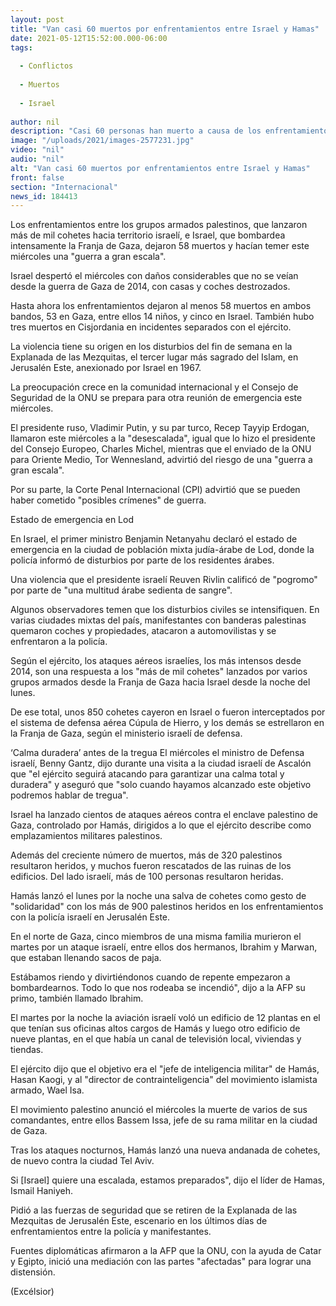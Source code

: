 ```yaml
---
layout: post
title: "Van casi 60 muertos por enfrentamientos entre Israel y Hamas"
date: 2021-05-12T15:52:00.000-06:00
tags:
  
  - Conflictos
  
  - Muertos
  
  - Israel
  
author: nil
description: "Casi 60 personas han muerto a causa de los enfrentamientos entre Israel y la milicia palestina Hamas, un conflicto que hace temer una 'guerra a gran escala'"
image: "/uploads/2021/images-2577231.jpg"
video: "nil"
audio: "nil"
alt: "Van casi 60 muertos por enfrentamientos entre Israel y Hamas"
front: false
section: "Internacional"
news_id: 184413
---
```


Los enfrentamientos entre los grupos armados palestinos, que lanzaron más de mil cohetes hacia territorio israelí, e Israel, que bombardea intensamente la Franja de Gaza, dejaron 58 muertos y hacían temer este miércoles una "guerra a gran escala".

Israel despertó el miércoles con daños considerables que no se veían desde la guerra de Gaza de 2014, con casas y coches destrozados.

Hasta ahora los enfrentamientos dejaron al menos 58 muertos en ambos bandos, 53 en Gaza, entre ellos 14 niños, y cinco en Israel. También hubo tres muertos en Cisjordania en incidentes separados con el ejército.

La violencia tiene su origen en los disturbios del fin de semana en la Explanada de las Mezquitas, el tercer lugar más sagrado del Islam, en Jerusalén Este, anexionado por Israel en 1967.

La preocupación crece en la comunidad internacional y el Consejo de Seguridad de la ONU se prepara para otra reunión de emergencia este miércoles.

El presidente ruso, Vladimir Putin, y su par turco, Recep Tayyip Erdogan, llamaron este miércoles a la "desescalada", igual que lo hizo el presidente del Consejo Europeo, Charles Michel, mientras que el enviado de la ONU para Oriente Medio, Tor Wennesland, advirtió del riesgo de una "guerra a gran escala".

Por su parte, la Corte Penal Internacional (CPI) advirtió que se pueden haber cometido "posibles crímenes" de guerra.

Estado de emergencia en Lod

En Israel, el primer ministro Benjamin Netanyahu declaró el estado de emergencia en la ciudad de población mixta judía-árabe de Lod, donde la policía informó de disturbios por parte de los residentes árabes.

Una violencia que el presidente israelí Reuven Rivlin calificó de "pogromo" por parte de "una multitud árabe sedienta de sangre".

Algunos observadores temen que los disturbios civiles se intensifiquen. En varias ciudades mixtas del país, manifestantes con banderas palestinas quemaron coches y propiedades, atacaron a automovilistas y se enfrentaron a la policía.

Según el ejército, los ataques aéreos israelíes, los más intensos desde 2014, son una respuesta a los "más de mil cohetes" lanzados por varios grupos armados desde la Franja de Gaza hacia Israel desde la noche del lunes.

De ese total, unos 850 cohetes cayeron en Israel o fueron interceptados por el sistema de defensa aérea Cúpula de Hierro, y los demás se estrellaron en la Franja de Gaza, según el ministerio israelí de defensa.

‘Calma duradera’ antes de la tregua
El miércoles el ministro de Defensa israelí, Benny Gantz, dijo durante una visita a la ciudad israelí de Ascalón que "el ejército seguirá atacando para garantizar una calma total y duradera" y aseguró que "solo cuando hayamos alcanzado este objetivo podremos hablar de tregua".

Israel ha lanzado cientos de ataques aéreos contra el enclave palestino de Gaza, controlado por Hamás, dirigidos a lo que el ejército describe como emplazamientos militares palestinos.

Además del creciente número de muertos, más de 320 palestinos resultaron heridos, y muchos fueron rescatados de las ruinas de los edificios. Del lado israelí, más de 100 personas resultaron heridas.

Hamás lanzó el lunes por la noche una salva de cohetes como gesto de "solidaridad" con los más de 900 palestinos heridos en los enfrentamientos con la policía israelí en Jerusalén Este.

En el norte de Gaza, cinco miembros de una misma familia murieron el martes por un ataque israelí, entre ellos dos hermanos, Ibrahim y Marwan, que estaban llenando sacos de paja.

Estábamos riendo y divirtiéndonos cuando de repente empezaron a bombardearnos. Todo lo que nos rodeaba se incendió", dijo a la AFP su primo, también llamado Ibrahim.

El martes por la noche la aviación israelí voló un edificio de 12 plantas en el que tenían sus oficinas altos cargos de Hamás y luego otro edificio de nueve plantas, en el que había un canal de televisión local, viviendas y tiendas.

El ejército dijo que el objetivo era el "jefe de inteligencia militar" de Hamás, Hasan Kaogi, y al "director de contrainteligencia" del movimiento islamista armado, Wael Isa.

El movimiento palestino anunció el miércoles la muerte de varios de sus comandantes, entre ellos Bassem Issa, jefe de su rama militar en la ciudad de Gaza.

Tras los ataques nocturnos, Hamás lanzó una nueva andanada de cohetes, de nuevo contra la ciudad Tel Aviv.

Si [Israel] quiere una escalada, estamos preparados", dijo el líder de Hamas, Ismail Haniyeh. 

Pidió a las fuerzas de seguridad que se retiren de la Explanada de las Mezquitas de Jerusalén Este, escenario en los últimos días de enfrentamientos entre la policía y manifestantes.

Fuentes diplomáticas afirmaron a la AFP que la ONU, con la ayuda de Catar y Egipto, inició una mediación con las partes "afectadas" para lograr una distensión.

(Excélsior)